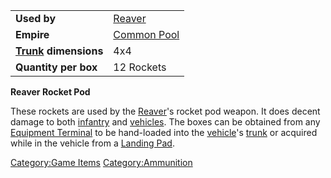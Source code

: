 |                                             |                                          |
| ------------------------------------------- | ---------------------------------------- |
| **Used by**                                 | [Reaver](Reaver.md "wikilink")           |
| **Empire**                                  | [Common Pool](Common_Pool.md "wikilink") |
| **[Trunk](Trunk.md "wikilink") dimensions** | 4x4                                      |
| **Quantity per box**                        | 12 Rockets                               |

**Reaver Rocket Pod**

These rockets are used by the [Reaver](Reaver.md "wikilink")'s rocket pod
weapon. It does decent damage to both [infantry](infantry.md "wikilink")
and [vehicles](vehicles.md "wikilink"). The boxes can be obtained from any
[Equipment Terminal](Equipment_Terminal.md "wikilink") to be hand-loaded
into the [vehicle](vehicle.md "wikilink")'s [trunk](trunk.md "wikilink") or
acquired while in the vehicle from a [Landing
Pad](Landing_Pad.md "wikilink").

[Category:Game Items](Category:Game_Items.md "wikilink")
[Category:Ammunition](Category:Ammunition.md "wikilink")
